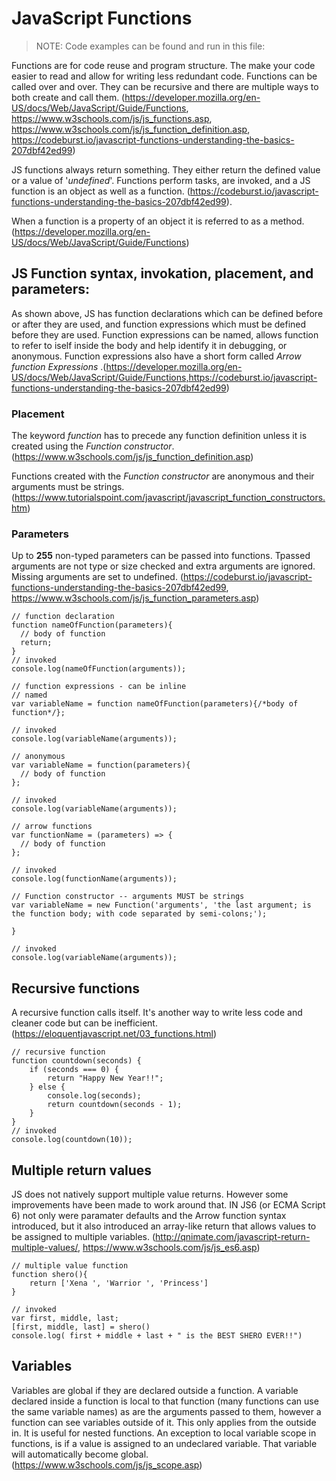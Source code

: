 # JavaScript Functions
>NOTE: Code examples can be found and run in this file: 

Functions are for code reuse and program structure. The make your code easier to read and allow for writing less redundant code. Functions can be called over and over. They can be recursive and there are multiple ways to both create and call them. (https://developer.mozilla.org/en-US/docs/Web/JavaScript/Guide/Functions, https://www.w3schools.com/js/js_functions.asp, https://www.w3schools.com/js/js_function_definition.asp, https://codeburst.io/javascript-functions-understanding-the-basics-207dbf42ed99)

JS functions always return something. They either return the defined value or a value of '*undefined*'. Functions perform tasks, are invoked, and a JS function is an object as well as a function.  (https://codeburst.io/javascript-functions-understanding-the-basics-207dbf42ed99).

When a function is a property of an object it is referred to as a method. (https://developer.mozilla.org/en-US/docs/Web/JavaScript/Guide/Functions)


## JS Function syntax, invokation, placement, and parameters:
As shown above, JS has function declarations which can be defined before or after they are used, and function expressions which must be defined before they are used. Function expressions can be named, allows function to refer to iself inside the body and help identify it in debugging,  or anonymous. Function expressions also have a short form called *Arrow function Expressions* .(https://developer.mozilla.org/en-US/docs/Web/JavaScript/Guide/Functions,https://codeburst.io/javascript-functions-understanding-the-basics-207dbf42ed99)

### Placement
The keyword *function* has to precede any function definition unless it is created using the *Function constructor*. (https://www.w3schools.com/js/js_function_definition.asp)

Functions created with the *Function constructor* are anonymous and their arguments must be strings. (https://www.tutorialspoint.com/javascript/javascript_function_constructors.htm)

### Parameters
Up to __255__ non-typed parameters can be passed into functions. Tpassed arguments are not type or size checked and extra arguments are ignored. Missing arguments are set to undefined. (https://codeburst.io/javascript-functions-understanding-the-basics-207dbf42ed99, https://www.w3schools.com/js/js_function_parameters.asp)

```
// function declaration
function nameOfFunction(parameters){
  // body of function
  return;
}
// invoked
console.log(nameOfFunction(arguments));

// function expressions - can be inline
// named
var variableName = function nameOfFunction(parameters){/*body of function*/};

// invoked
console.log(variableName(arguments));

// anonymous
var variableName = function(parameters){
  // body of function
};

// invoked
console.log(variableName(arguments));

// arrow functions
var functionName = (parameters) => {
  // body of function
};

// invoked
console.log(functionName(arguments));

// Function constructor -- arguments MUST be strings
var variableName = new Function('arguments', 'the last argument; is the function body; with code separated by semi-colons;');

}

// invoked
console.log(variableName(arguments));

```
## Recursive functions
A recursive function calls itself. It's another way to write less code and cleaner code but can be inefficient.(https://eloquentjavascript.net/03_functions.html)
```
// recursive function
function countdown(seconds) {
    if (seconds === 0) {
        return "Happy New Year!!";
    } else {
        console.log(seconds);
        return countdown(seconds - 1);
    }
}
// invoked
console.log(countdown(10));
```
## Multiple return values
JS does not natively support multiple value returns. However some improvements have been made to work around that. IN JS6 (or ECMA Script 6) not only were paramater defaults and the Arrow function syntax introduced, but it also introduced an array-like return that allows values to be assigned to multiple variables. (http://qnimate.com/javascript-return-multiple-values/, https://www.w3schools.com/js/js_es6.asp)

```
// multiple value function
function shero(){
    return ['Xena ', 'Warrior ', 'Princess']
}

// invoked
var first, middle, last;
[first, middle, last] = shero()
console.log( first + middle + last + " is the BEST SHERO EVER!!")
```

## Variables
Variables are global if they are declared outside a function. A variable declared inside a function is local to that function (many functions can use the same variable names) as are the arguments passed to them, however a function can see variables outside of it. This only applies from the outside in. It is useful for nested functions. An exception to local variable scope in functions, is if a value is assigned to an undeclared variable. That variable will automatically become global.(https://www.w3schools.com/js/js_scope.asp)

